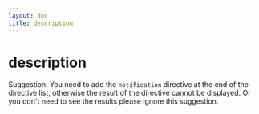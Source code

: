 ```yaml
---
layout: doc
title: description
---
```


# description
Suggestion: You need to add the `notification` directive at the end of the directive list, otherwise the result of the directive cannot be displayed. Or you don't need to see the results please ignore this suggestion.
